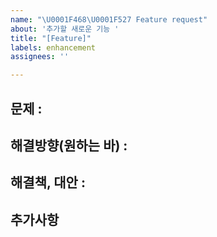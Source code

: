 ```yaml
---
name: "\U0001F468‍\U0001F527 Feature request"
about: '추가할 새로운 기능 '
title: "[Feature]"
labels: enhancement
assignees: ''

---
```


## 문제 :

## 해결방향(원하는 바) : 


## 해결책, 대안 : 

## 추가사항
